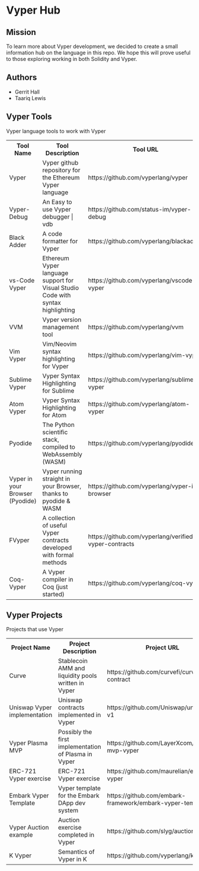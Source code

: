 # Vyper Hub

## Mission
To learn more about Vyper development, we decided to create a small information hub on the language in this repo. We hope this will prove useful to those exploring working in both Solidity and Vyper.

## Authors
* Gerrit Hall
* Taariq Lewis 


## Vyper Tools
Vyper language tools to work with Vyper

<table>
  <tr>
    <th>Tool Name</th>
    <th>Tool Description</th>
    <th>Tool URL</th>
  </tr>
  <tr>
    <td>Vyper</td>
    <td>Vyper github repository for the Ethereum Vyper language</td>
    <td>https://github.com/vyperlang/vyper</td>
  </tr>
  <tr>
    <td>Vyper-Debug</td>
    <td>An Easy to use Vyper debugger | vdb</td>
    <td>https://github.com/status-im/vyper-debug</td>
  </tr>
  <tr>
    <td>Black Adder</td>
    <td>A code formatter for Vyper</td>
    <td>https://github.com/vyperlang/blackadder</td>
  </tr>
 <tr>
    <td>vs-Code Vyper</td>
    <td>Ethereum Vyper language support for Visual Studio Code with syntax highlighting</td>
    <td>https://github.com/vyperlang/vscode-vyper</td>
  </tr>
  <tr>
    <td>VVM</td>
    <td>Vyper version management tool</td>
    <td>https://github.com/vyperlang/vvm</td>
  </tr>
  <tr>
    <td>Vim Vyper</td>
    <td>Vim/Neovim syntax highlighting for Vyper</td>
    <td>https://github.com/vyperlang/vim-vyper</td>
  </tr>
  <tr>
    <td>Sublime Vyper</td>
    <td>Vyper Syntax Highlighting for Sublime</td>
    <td>https://github.com/vyperlang/sublime-vyper</td>
  </tr>
  <tr>
    <td>Atom Vyper</td>
    <td>Vyper Syntax Highlighting for Atom</td>
    <td>https://github.com/vyperlang/atom-vyper</td>
  </tr>
  <tr>
    <td>Pyodide</td>
    <td>The Python scientific stack, compiled to WebAssembly (WASM)</td>
    <td>https://github.com/vyperlang/pyodide</td>
  </tr>
  <tr>
    <td>Vyper in your Browser (Pyodide)</td>
    <td>Vyper running straight in your Browser, thanks to pyodide & WASM</td>
    <td>https://github.com/vyperlang/vyper-in-browser</td>
  </tr>
  <tr>
    <td>FVyper</td>
    <td>A collection of useful Vyper contracts developed with formal methods</td>
    <td>https://github.com/vyperlang/verified-vyper-contracts</td>
  </tr>
  <tr>
    <td>Coq-Vyper</td>
    <td>A Vyper compiler in Coq (just started)</td>
    <td>https://github.com/vyperlang/coq-vyper</td>
  </tr>  
</table>

## Vyper Projects
Projects that use Vyper

<table>
  <tr>
    <th>Project Name</th>
    <th>Project Description</th>
    <th>Project URL</th>
  </tr>
  <tr>
    <td>Curve</td>
    <td>Stablecoin AMM and liquidity pools written in Vyper</td>
    <td>https://github.com/curvefi/curve-contract</td>
  </tr>
  <tr>
    <td>Uniswap Vyper implementation</td>
    <td>Uniswap contracts implemented in Vyper</td>
    <td>https://github.com/Uniswap/uniswap-v1</td>
  </tr>
  <tr>
    <td>Vyper Plasma MVP</td>
    <td>Possibly the first implementation of Plasma in Vyper</td>
    <td>https://github.com/LayerXcom/plasma-mvp-vyper</td>
  </tr>
  <tr>
    <td>ERC-721 Vyper exercise</td>
    <td>ERC-721 Vyper exercise</td>
    <td>https://github.com/maurelian/erc721-vyper</td>
  </tr>
  <tr>
    <td>Embark Vyper Template</td>
    <td>Vyper template for the Embark DApp dev system</td>
    <td>https://github.com/embark-framework/embark-vyper-templat<td>
  </tr>
  <tr>
    <td>Vyper Auction example</td>
    <td>Auction exercise completed in Vyper</td>
    <td>https://github.com/slyg/auction-vyper</td>
  </tr>
  <tr>
    <td>K Vyper</td>
    <td>Semantics of Vyper in K</td>
    <td>https://github.com/vyperlang/k-vyper</td>
  </tr>
</table>